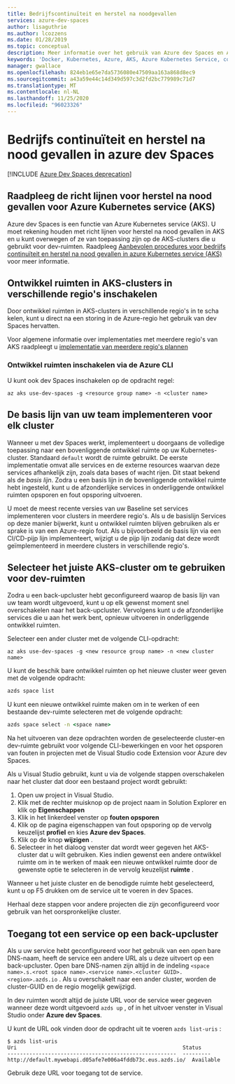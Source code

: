 ```yaml
---
title: Bedrijfscontinuïteit en herstel na noodgevallen
services: azure-dev-spaces
author: lisaguthrie
ms.author: lcozzens
ms.date: 01/28/2019
ms.topic: conceptual
description: Meer informatie over het gebruik van Azure dev Spaces en Azure Kubernetes Services voor bedrijfs continuïteit en voor bereiding op nood herstel
keywords: 'Docker, Kubernetes, Azure, AKS, Azure Kubernetes Service, containers, Helm, servicemesh, servicemeshroutering, kubectl, k8s '
manager: gwallace
ms.openlocfilehash: 824eb1e65e7da5736080e47509aa163a868d8ec9
ms.sourcegitcommit: a43a59e44c14d349d597c3d2fd2bc779989c71d7
ms.translationtype: MT
ms.contentlocale: nl-NL
ms.lasthandoff: 11/25/2020
ms.locfileid: "96023326"
---
```

# <a name="business-continuity-and-disaster-recovery-in-azure-dev-spaces"></a>Bedrijfs continuïteit en herstel na nood gevallen in azure dev Spaces

[!INCLUDE [Azure Dev Spaces deprecation](../../../includes/dev-spaces-deprecation.md)]

## <a name="review-disaster-recovery-guidance-for-azure-kubernetes-service-aks"></a>Raadpleeg de richt lijnen voor herstel na nood gevallen voor Azure Kubernetes service (AKS)

Azure dev Spaces is een functie van Azure Kubernetes service (AKS). U moet rekening houden met richt lijnen voor herstel na nood gevallen in AKS en u kunt overwegen of ze van toepassing zijn op de AKS-clusters die u gebruikt voor dev-ruimten. Raadpleeg [Aanbevolen procedures voor bedrijfs continuïteit en herstel na nood gevallen in azure Kubernetes service (AKS)](../../aks/operator-best-practices-multi-region.md) voor meer informatie.

## <a name="enable-dev-spaces-on-aks-clusters-in-different-regions"></a>Ontwikkel ruimten in AKS-clusters in verschillende regio's inschakelen

Door ontwikkel ruimten in AKS-clusters in verschillende regio's in te scha kelen, kunt u direct na een storing in de Azure-regio het gebruik van dev Spaces hervatten.

Voor algemene informatie over implementaties met meerdere regio's van AKS raadpleegt u [implementatie van meerdere regio's plannen](../../aks/operator-best-practices-multi-region.md#plan-for-multiregion-deployment)

### <a name="enable-dev-spaces-via-the-azure-cli"></a>Ontwikkel ruimten inschakelen via de Azure CLI

U kunt ook dev Spaces inschakelen op de opdracht regel:

```azurecli
az aks use-dev-spaces -g <resource group name> -n <cluster name>
```

## <a name="deploy-your-teams-baseline-to-each-cluster"></a>De basis lijn van uw team implementeren voor elk cluster

Wanneer u met dev Spaces werkt, implementeert u doorgaans de volledige toepassing naar een bovenliggende ontwikkel ruimte op uw Kubernetes-cluster. Standaard `default` wordt de ruimte gebruikt. De eerste implementatie omvat alle services en de externe resources waarvan deze services afhankelijk zijn, zoals data bases of wacht rijen. Dit staat bekend als de *basis lijn*. Zodra u een basis lijn in de bovenliggende ontwikkel ruimte hebt ingesteld, kunt u de afzonderlijke services in onderliggende ontwikkel ruimten opsporen en fout opsporing uitvoeren.

U moet de meest recente versies van uw Baseline set services implementeren voor clusters in meerdere regio's. Als u de basislijn Services op deze manier bijwerkt, kunt u ontwikkel ruimten blijven gebruiken als er sprake is van een Azure-regio fout. Als u bijvoorbeeld de basis lijn via een CI/CD-pijp lijn implementeert, wijzigt u de pijp lijn zodanig dat deze wordt geïmplementeerd in meerdere clusters in verschillende regio's.

## <a name="select-the-correct-aks-cluster-to-use-for-dev-spaces"></a>Selecteer het juiste AKS-cluster om te gebruiken voor dev-ruimten

Zodra u een back-upcluster hebt geconfigureerd waarop de basis lijn van uw team wordt uitgevoerd, kunt u op elk gewenst moment snel overschakelen naar het back-upcluster. Vervolgens kunt u de afzonderlijke services die u aan het werk bent, opnieuw uitvoeren in onderliggende ontwikkel ruimten.

Selecteer een ander cluster met de volgende CLI-opdracht:

```azurecli
az aks use-dev-spaces -g <new resource group name> -n <new cluster name>
```

U kunt de beschik bare ontwikkel ruimten op het nieuwe cluster weer geven met de volgende opdracht:

```cmd
azds space list
```

U kunt een nieuwe ontwikkel ruimte maken om in te werken of een bestaande dev-ruimte selecteren met de volgende opdracht:

```cmd
azds space select -n <space name>
```

Na het uitvoeren van deze opdrachten worden de geselecteerde cluster-en dev-ruimte gebruikt voor volgende CLI-bewerkingen en voor het opsporen van fouten in projecten met de Visual Studio code Extension voor Azure dev Spaces.

Als u Visual Studio gebruikt, kunt u via de volgende stappen overschakelen naar het cluster dat door een bestaand project wordt gebruikt:

1. Open uw project in Visual Studio.
1. Klik met de rechter muisknop op de project naam in Solution Explorer en klik op **Eigenschappen**
1. Klik in het linkerdeel venster op **fouten opsporen**
1. Klik op de pagina eigenschappen van fout opsporing op de vervolg keuzelijst **profiel** en kies **Azure dev Spaces**.
1. Klik op de knop **wijzigen** .
1. Selecteer in het dialoog venster dat wordt weer gegeven het AKS-cluster dat u wilt gebruiken. Kies indien gewenst een andere ontwikkel ruimte om in te werken of maak een nieuwe ontwikkel ruimte door de gewenste optie te selecteren in de vervolg keuzelijst **ruimte** .

Wanneer u het juiste cluster en de benodigde ruimte hebt geselecteerd, kunt u op F5 drukken om de service uit te voeren in dev Spaces.

Herhaal deze stappen voor andere projecten die zijn geconfigureerd voor gebruik van het oorspronkelijke cluster.

## <a name="access-a-service-on-a-backup-cluster"></a>Toegang tot een service op een back-upcluster

Als u uw service hebt geconfigureerd voor het gebruik van een open bare DNS-naam, heeft de service een andere URL als u deze uitvoert op een back-upcluster. Open bare DNS-namen zijn altijd in de indeling `<space name>.s.<root space name>.<service name>.<cluster GUID>.<region>.azds.io` . Als u overschakelt naar een ander cluster, worden de cluster-GUID en de regio mogelijk gewijzigd.

In dev ruimten wordt altijd de juiste URL voor de service weer gegeven wanneer deze wordt uitgevoerd `azds up` , of in het uitvoer venster in Visual Studio onder **Azure dev Spaces**.

U kunt de URL ook vinden door de opdracht uit te voeren `azds list-uris` :
```
$ azds list-uris
Uri                                                     Status
------------------------------------------------------  ---------
http://default.mywebapi.d05afe7e006a4fddb73c.eus.azds.io/  Available
```

Gebruik deze URL voor toegang tot de service.

